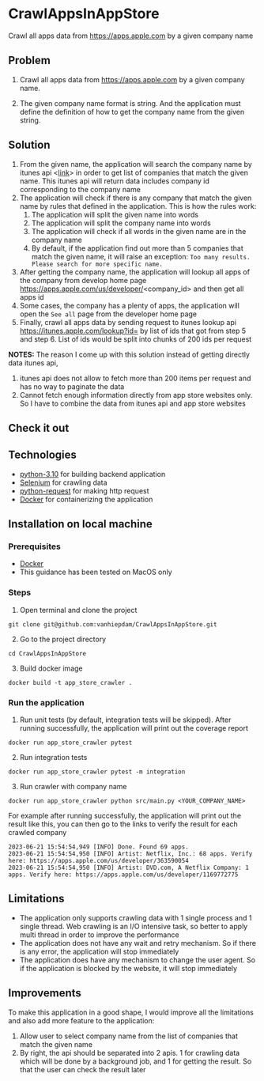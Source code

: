 # CrawlAppsInAppStore
Crawl all apps data from https://apps.apple.com by a given company name

## Problem
1. Crawl all apps data from https://apps.apple.com by a given company name.

2. The given company name format is string. 
And the application must define the definition of how to get the company name from the given string.

## Solution
1. From the given name, the application will search the company name by itunes api <[link](https://itunes.apple.com/search?media=software&entity=allArtist&attribute=softwareDeveloper&term=)> in order to get list of companies that match the given name. This itunes api will return data includes company id corresponding to the company name
2. The application will check if there is any company that match the given name by rules that defined in the application. This is how the rules work:
   1. The application will split the given name into words
   2. The application will split the company name into words
   3. The application will check if all words in the given name are in the company name
   4. By default, if the application find out more than 5 companies that match the given name, it will raise an exception: `Too many results. Please search for more specific name.`
5. After getting the company name, the application will lookup all apps of the company from develop home page https://apps.apple.com/us/developer/<company_id> and then get all apps id
6. Some cases, the company has a plenty of apps, the application will open the `See all` page from the developer home page
7. Finally, crawl all apps data by sending request to itunes lookup api https://itunes.apple.com/lookup?id= by list of ids that got from step 5 and step 6. List of ids would be split into chunks of 200 ids per request

**NOTES:** The reason I come up with this solution instead of getting directly data itunes api, 

1. itunes api does not allow to fetch more than 200 items per request and has no way to paginate the data
2. Cannot fetch enough information directly from app store websites only. So I have to combine the data from itunes api and app store websites

## Check it out

## Technologies
- [python-3.10](https://www.python.org/) for building backend application
- [Selenium](https://www.selenium.dev/) for crawling data
- [python-request](https://docs.python-requests.org/en/latest/) for making http request
- [Docker](https://www.docker.com/) for containerizing the application

## Installation on local machine
### Prerequisites
- [Docker](https://www.docker.com/)
- This guidance has been tested on MacOS only

### Steps
1. Open terminal and clone the project
```shell
git clone git@github.com:vanhiepdam/CrawlAppsInAppStore.git
```

2. Go to the project directory
```shell
cd CrawlAppsInAppStore
```

3. Build docker image
```shell
docker build -t app_store_crawler .
```

### Run the application
1. Run unit tests (by default, integration tests will be skipped). After running successfully, the application will print out the coverage report

```shell
docker run app_store_crawler pytest
```

2. Run integration tests

```shell
docker run app_store_crawler pytest -m integration
```

3. Run crawler with company name
    
```shell
docker run app_store_crawler python src/main.py <YOUR_COMPANY_NAME>
```

For example after running successfully, the application will print out the result like this, you can then go to the links to verify the result for each crawled company
```shell
2023-06-21 15:54:54,949 [INFO] Done. Found 69 apps.
2023-06-21 15:54:54,950 [INFO] Artist: Netflix, Inc.: 68 apps. Verify here: https://apps.apple.com/us/developer/363590054
2023-06-21 15:54:54,950 [INFO] Artist: DVD.com, A Netflix Company: 1 apps. Verify here: https://apps.apple.com/us/developer/1169772775
```

## Limitations
- The application only supports crawling data with 1 single process and 1 single thread. Web crawling is an I/O intensive task, so better to apply multi thread in order to improve the performance
- The application does not have any wait and retry mechanism. So if there is any error, the application will stop immediately
- The application does have any mechanism to change the user agent. So if the application is blocked by the website, it will stop immediately

## Improvements
To make this application in a good shape, I would improve all the limitations and also add more feature to the application:
1. Allow user to select company name from the list of companies that match the given name
2. By right, the api should be separated into 2 apis. 1 for crawling data which will be done by a background job, and 1 for getting the result. So that the user can check the result later